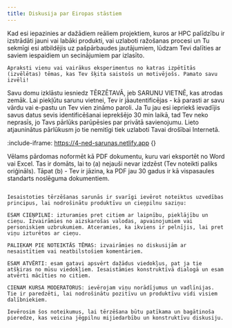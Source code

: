 ```yaml
---
title: Diskusija par Eiropas stāstiem
---
```


Kad esi iepazinies ar dažādiem reāliem projektiem, kuros ar HPC palīdzību ir izstrādāti jauni vai labāki produkti, vai uzlaboti ražošanas procesi un Tu sekmīgi esi atbildējis uz pašpārbaudes jautājumiem, lūdzam Tevi dalīties ar saviem iespaidiem un secinājumiem par izlasīto.

<!-- ```spoiler {title: "Diskusijas jautājums"} -->
```attention-question {label: "Diskusijas jautājums"}
Apraksti vienu vai vairākus eksperimentus no katras izpētītās (izvēlētas) tēmas, kas Tev šķita saistošs un motivējošs. Pamato savu izvēli!
```

Savu domu izklāstu iesniedz TĒRZĒTAVĀ, jeb SARUNU VIETNĒ, kas atrodas zemāk. Lai piekļūtu sarunu vietnei, Tev ir jāautentificējas  - kā parasti ar savu vārdu vai e-pastu un Tev vien zināmo paroli. Ja Tu jau esi iepriekš ievadījis savus datus sevis identificēšanai ieprekšējo 30 min laikā, tad Tev neko neprasīs, jo Tavs pārlūks parūpēsies par privātā savienojumu. Lieto atjauninātus pārlūkusm jo tie nemitīgi tiek uzlaboti Tavai drošībai 
Internetā.

:include-iframe: https://4-ned-sarunas.netlify.app {}


Vēlams pārdomas noformēt kā PDF dokumentu, kuru vari eksportēt no Word vai Excel. Tas ir domāts, lai to (a) nejauši nevar izdzēst (Tev noteikti paliks oriģināls). Tāpat (b) - Tev ir jāzina, ka PDF jau 30 gadus ir kā vispasaules standarts noslēguma dokumentiem.

```attention-recommendation {label: "Atceries!"}

Iesaistoties tērzēšanas sarunās ir svarīgi ievērot noteiktus uzvedības principus, lai nodrošinātu produktīvu un cieņpilnu saziņu:

ESAM CIEŅPILNI: izturamies pret citiem ar laipnību, pieklājību un cieņu. Izvairāmies no aizskarošas valodas, apvainojumiem vai personiskiem uzbrukumiem. Atceramies, ka ikviens ir pelnījis, lai pret viņu izturētos ar cieņu.

PALIEKAM PIE NOTEIKTĀS TĒMAS: izvairāmies no diskusijām ar nesaistītiem vai neatbilstošiem komentāriem.

ESAM ATVĒRTI: esam gatavi apsvērt dažādus viedokļus, pat ja tie atšķiras no mūsu viedokļiem. Iesaistāmies konstruktīvā dialogā un esam atvērti mācīties no citiem.

CIENAM KURSA MODERATORUS: ievērojam viņu norādījumus un vadlīnijas. Tie ir paredzēti, lai nodrošinātu pozitīvu un produktīvu vidi visiem dalībniekiem.

Ievērosim šos noteikumus, lai tērzēšana būtu patīkama un bagātinoša pieredze, kas veicina jēgpilnu mijiedarbību un konstruktīvu diskusiju.
```

<!--
Izvēlies savu variantu no sešiem piedāvātajiem ar divām tēmām katrā.  
Izpēti izvēlētā varianta materiālus, pārbaudi sevi atbildot uz pašpārbaudes jautājumiem. 
# Diskusijas varianti

```columns
left: 
### Variants A {style: "api"}
* [Vide un enerģija](https://hpc-pamati-saturs.learning.lv/preview/4-modulis/1_1#eiropas-ststi-veiksmes-ststi-vide-un-enerija)
* [Veselības aprūpe](https://hpc-pamati-saturs.learning.lv/preview/4-modulis/1_1/#eiropas-ststi-veiksmes-ststi-veselbas-aprpe)

middle: 
### Variants B {style: "api"}
* [Vide un enerģija](https://hpc-pamati-saturs.learning.lv/preview/4-modulis/1_1#eiropas-ststi-veiksmes-ststi-vide-un-enerija)
* [Ražošana](https://hpc-pamati-saturs.learning.lv/preview/4-modulis/1_1/#eiropas-ststi-veiksmes-ststi-raoana)

right:
### Variants C {style: "api"}
* [Vide un enerģija](https://hpc-pamati-saturs.learning.lv/preview/4-modulis/1_1#eiropas-ststi-veiksmes-ststi-vide-un-enerija)
* [Transports un būvniecība](https://hpc-pamati-saturs.learning.lv/preview/4-modulis/1_1/#eiropas-ststi-veiksmes-ststi-transports-un-bvniecba)
```

```columns
left: 
### Variants D {style: "api"}
* [Ražošana](https://hpc-pamati-saturs.learning.lv/preview/4-modulis/1_1/#eiropas-ststi-veiksmes-ststi-raoana)
* [Veselības aprūpe](https://hpc-pamati-saturs.learning.lv/preview/4-modulis/1_1/#eiropas-ststi-veiksmes-ststi-veselbas-aprpe)

middle: 
### Variants E {style: "api"}
* [Ražošana](https://hpc-pamati-saturs.learning.lv/preview/4-modulis/1_1/#eiropas-ststi-veiksmes-ststi-raoana)
* [Transports un būvniecība](https://hpc-pamati-saturs.learning.lv/preview/4-modulis/1_1/#eiropas-ststi-veiksmes-ststi-transports-un-bvniecba)


right:
### Variants F {style: "api"}
* [Veselības aprūpe](https://hpc-pamati-saturs.learning.lv/preview/4-modulis/1_1/#eiropas-ststi-veiksmes-ststi-veselbas-aprpe)
* [Transports un būvniecība](https://hpc-pamati-saturs.learning.lv/preview/4-modulis/1_1/#eiropas-ststi-veiksmes-ststi-transports-un-bvniecba)
```




Savu motivējošo versiju iesūti [TĒRZĒTAVĀ.](https://4-ned-sarunas.netlify.app/)  
Vēlams pārdomas noformēt kā PDF failu, kuru vari eksportēt no Word vai Excel.
-->
